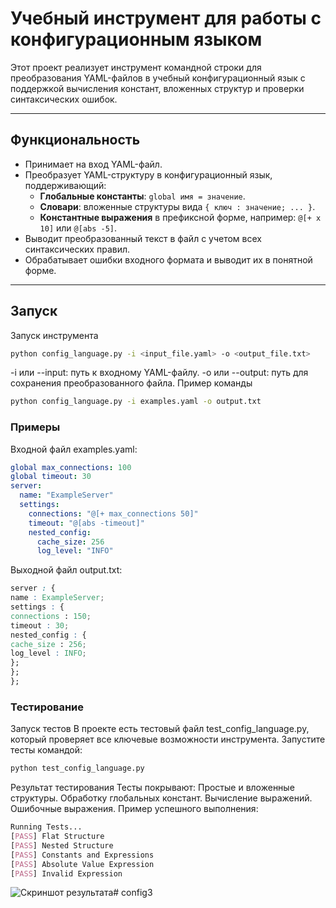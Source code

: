 # Учебный инструмент для работы с конфигурационным языком

Этот проект реализует инструмент командной строки для преобразования YAML-файлов в учебный конфигурационный язык с поддержкой вычисления констант, вложенных структур и проверки синтаксических ошибок.

---

## **Функциональность**

- Принимает на вход YAML-файл.
- Преобразует YAML-структуру в конфигурационный язык, поддерживающий:
  - **Глобальные константы**: `global имя = значение`.
  - **Словари**: вложенные структуры вида `{ ключ : значение; ... }`.
  - **Константные выражения** в префиксной форме, например: `@[+ x 10]` или `@[abs -5]`.
- Выводит преобразованный текст в файл с учетом всех синтаксических правил.
- Обрабатывает ошибки входного формата и выводит их в понятной форме.

---

## **Запуск**
Запуск инструмента
```bash
python config_language.py -i <input_file.yaml> -o <output_file.txt>
```
-i или --input: путь к входному YAML-файлу.
-o или --output: путь для сохранения преобразованного файла.
Пример команды
```bash
python config_language.py -i examples.yaml -o output.txt
```
### Примеры
Входной файл examples.yaml:
```yaml
global max_connections: 100
global timeout: 30
server:
  name: "ExampleServer"
  settings:
    connections: "@[+ max_connections 50]"
    timeout: "@[abs -timeout]"
    nested_config:
      cache_size: 256
      log_level: "INFO"
```
Выходной файл output.txt:
```css
server : {
name : ExampleServer;
settings : {
connections : 150;
timeout : 30;
nested_config : {
cache_size : 256;
log_level : INFO;
};
};
};
```
### Тестирование
Запуск тестов
В проекте есть тестовый файл test_config_language.py, который проверяет все ключевые возможности инструмента.
Запустите тесты командой:
```bash
python test_config_language.py
```
Результат тестирования
Тесты покрывают:
Простые и вложенные структуры.
Обработку глобальных констант.
Вычисление выражений.
Ошибочные выражения.
Пример успешного выполнения:

```scss
Running Tests...
[PASS] Flat Structure
[PASS] Nested Structure
[PASS] Constants and Expressions
[PASS] Absolute Value Expression
[PASS] Invalid Expression
```
![Скриншот результата](photo/Снимок%20экрана%202024-12-02%20224842.png)# config3
